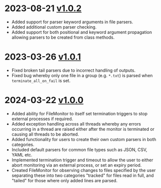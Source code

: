 # 2023-08-21 [v1.0.2](https://github.com/ukaea/Multiparser/releases/tag/v1.0.2)

* Added support for parser keyword arguments in file parsers.
* Added additional custom parser checking.
* Added support for both positional and keyword argument propagation allowing parsers to be created from class methods.

# 2023-03-26 [v1.0.1](https://github.com/ukaea/Multiparser/releases/tag/v1.0.1)

* Fixed broken tail parsers due to incorrect handling of outputs.
* Fixed bug whereby only one file in a group (e.g. `*.txt`) is parsed when `terminate_all_on_fail` is set.

# 2024-03-22 [v1.0.0](https://github.com/ukaea/Multiparser/releases/tag/v1.0.0)

* Added ability for FileMonitor to itself set termination triggers to stop external processes if required.
* Added exception handling across all threads whereby any errors occurring in a thread are raised either after the monitor is terminated or causing all threads to be aborted.
* Added functionality for users to create their own custom parsers in both categories.
* Included default parsers for common file types such as JSON, CSV, YAML etc.
* Implemented termination trigger and timeout to allow the user to either abort monitoring via an external process, or set an expiry period.
* Created FileMonitor for observing changes to files specified by the user separating these into two categories "tracked" for files read in full, and "tailed" for those where only added lines are parsed.
